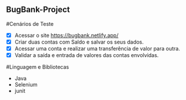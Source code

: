 ## BugBank-Project

#Cenários de Teste
- [x] Acessar o site https://bugbank.netlify.app/
- [x] Criar duas contas com Saldo e salvar os seus dados.
- [x] Acessar uma conta e realizar uma transferência de valor para outra.
- [x] Validar a saída e entrada de valores das contas envolvidas.

#Linguagem e Bibliotecas
* Java
* Selenium
* junit
